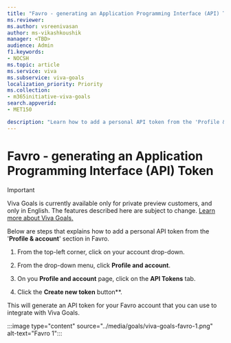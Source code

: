 ```yaml
---
title: "Favro - generating an Application Programming Interface (API) Token"
ms.reviewer: 
ms.author: vsreenivasan
author: ms-vikashkoushik
manager: <TBD>
audience: Admin
f1.keywords:
- NOCSH
ms.topic: article
ms.service: viva
ms.subservice: viva-goals
localization_priority: Priority
ms.collection:  
- m365initiative-viva-goals
search.appverid:
- MET150

description: "Learn how to add a personal API token from the 'Profile & account' section in Favro."
---
```


# Favro - generating an Application Programming Interface (API) Token

> [!IMPORTANT]
> Viva Goals is currently available only for private preview customers, and only in English. The features described here are subject to change. [Learn more about Viva Goals.](https://go.microsoft.com/fwlink/?linkid=2189933)

Below are steps that explains how to add a personal API token from the '**Profile & account**' section in Favro.
  
1. From the top-left corner, click on your account drop-down.
  
2. From the drop-down menu, click **Profile and account**.
  
3. On you **Profile and account** page, click on the **API Tokens** tab.
  
4. Click the **Create new token** button**.
  
This will generate an API token for your Favro account that you can use to integrate with Viva Goals.

:::image type="content" source="../media/goals/viva-goals-favro-1.png" alt-text="Favro 1":::




